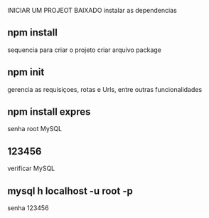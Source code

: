 INICIAR UM PROJEOT BAIXADO
 instalar as dependencias
 ##  npm install

 sequencia para criar o projeto
 criar arquivo package
 ## npm init

 gerencia as requisiçoes, rotas e Urls, entre outras funcionalidades

 ## npm install expres

 senha root MySQL
 ## 123456

 verificar MySQL
 ## mysql h localhost -u root -p
   senha 123456